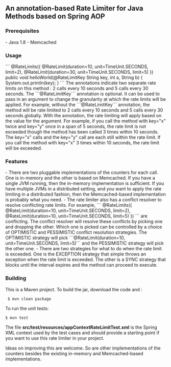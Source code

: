 <h2>An annotation-based Rate Limiter for Java Methods based on Spring AOP</h2>
<h3>Prerequisites</h3>
  - Java 1.8
  - Memcached
  
<h3>Usage</h3>
```
@RateLimits({
        @RateLimit(duration=10, unit=TimeUnit.SECONDS, limit=2),
        @RateLimit(duration=30, unit=TimeUnit.SECONDS, limit=5)
    })
    public void helloWorld(@RateLimitKey String key, int a, String b) {
        System.out.println(key);
    }
```  
The annotations indicate two separate rate limits on this method : 2 calls every 10 seconds and 5 calls every
30 seconds. The ```@RateLimitKey``` annotation is optional. It can be used to pass in an argument to change the granularity at
which the rate limits will be applied. For example, without the ```@RateLimitKey``` annotation, the method will be rate limited
to 2 calls every 10 seconds and 5 calls every 30 seconds globally. With the annotation, the rate limiting will apply based on
the value for the argument. For example, if you call the method with key="x" twice and key="y" once in a span of 5 seconds,
the rate limit is not exceeded though the method has been called 3 times within 10 seconds. The key="x" calls and the key="y"
call are each still within the rate limit. If you call the method with key="x" 3 times within 10 seconds, the rate limit will
be exceeded.

<h3>Features</h3>
- There are two pluggable implementations of the counters for each call. One is in-memory and the other is based on Memcached.
If you have a single JVM running, then the in-memory implementation is sufficient. If you have multiple JVMs in a distributed
setting, and you want to apply the rate limiting in a distributed fashion, then the Memcached-based implementation is probably
what you need.
- The rate limiter also has a conflict resolver to resolve conflicting rate limits. For example,
```
@RateLimits({
        @RateLimit(duration=10, unit=TimeUnit.SECONDS, limit=2),
        @RateLimit(duration=10, unit=TimeUnit.SECONDS, limit=5)
    })
```  
are conflicting. The conflict resolver will resolve these conflicts by picking one and dropping the other. Which one is picked
can be controlled by a choice of OPTIMISTIC and PESSIMISTIC conflict resolution strategies. The OPTIMISTIC strategy will pick 
```@RateLimit(duration=10, unit=TimeUnit.SECONDS, limit=5)``` and the PESSIMISTIC strategy will pick the other one.
- There are two strategies for what to do when the rate limit is exceeded. One is the EXCEPTION strategy that simple throws an 
exception when the rate limit is exceeded. The other is a SYNC strategy that blocks until the interval expires and the method
can proceed to execute.

<h3>Building</h3>
This is a Maven project. To build the jar, download the code and :

``` $ mvn clean package```

To run the unit tests:

```$ mvn test```

The file **src/test/resources/appContextRateLimitTest.xml** is the Spring XML context used by the test cases and should provide
a starting point if you want to use this rate limiter in your project.

Ideas on improving this are welcome. So are other implementations of the counters besides the existing in-memory and 
Memcached-based implementations.
